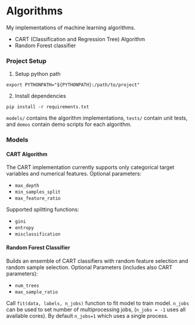 # Algorithms

My implementations of machine learning algorithms.
* CART (Classification and Regression Tree) Algorithm
* Random Forest classifier

### Project Setup
1. Setup python path
```
export PYTHONPATH="${PYTHONPATH}:/path/to/project"
```
2. Install dependencies
```
pip install -r requirements.txt
```
`models/` contains the algorithm implementations, `tests/` contain unit tests, and `demos` contain demo scripts for each algorithm.
### Models
#### CART Algorithm
The CART implementation currently supports only categorical target variables and numerical features. 
Optional parameters:
* `max_depth`
* `min_samples_split`
* `max_feature_ratio`

Supported splitting functions:
* `gini`
* `entropy`
* `misclassification`

#### Random Forest Classifier
Builds an ensemble of CART classifiers with random feature selection and random sample selection. Optional Parameters (includes also CART parameters):
* `num_trees`
* `max_sample_ratio`

Call `fit(data, labels, n_jobs)` function to fit model to train model. `n_jobs` can be used to set number of multiprocessing jobs, (`n_jobs = -1` uses all available cores). By default `n_jobs=1` which uses a single process.